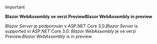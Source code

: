 > [!IMPORTANT]
> <span data-ttu-id="074f3-101">**Blazor WebAssembly ve verzi Preview**</span><span class="sxs-lookup"><span data-stu-id="074f3-101">**Blazor WebAssembly in preview**</span></span>
>
> <span data-ttu-id="074f3-102">*Blazor Server* je podporován v ASP.NET Core 3,0.</span><span class="sxs-lookup"><span data-stu-id="074f3-102">*Blazor Server* is supported in ASP.NET Core 3.0.</span></span> <span data-ttu-id="074f3-103">*Blazor WebAssembly* je ve verzi Preview.</span><span class="sxs-lookup"><span data-stu-id="074f3-103">*Blazor WebAssembly* is in preview.</span></span>
